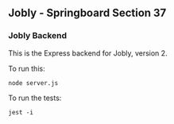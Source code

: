 ## Jobly - Springboard Section 37


### Jobly Backend

This is the Express backend for Jobly, version 2.

To run this:

    node server.js
    
To run the tests:

    jest -i
